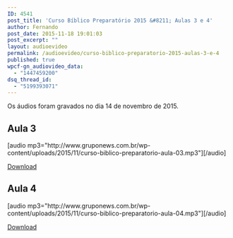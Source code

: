 ```yaml
---
ID: 4541
post_title: 'Curso Bíblico Preparatório 2015 &#8211; Aulas 3 e 4'
author: Fernando
post_date: 2015-11-18 19:01:03
post_excerpt: ""
layout: audioevideo
permalink: /audioevideo/curso-biblico-preparatorio-2015-aulas-3-e-4
published: true
wpcf-gn_audiovideo_data:
  - "1447459200"
dsq_thread_id:
  - "5199393071"
---
```

Os áudios foram gravados no dia 14 de novembro de 2015.

<h2>Aula 3</h2>
[audio mp3="http://www.gruponews.com.br/wp-content/uploads/2015/11/curso-biblico-preparatorio-aula-03.mp3"][/audio]

<a href="http://www.gruponews.com.br/wp-content/uploads/2015/11/curso-biblico-preparatorio-aula-03.mp3">Download</a>

<h2>Aula 4</h2>
[audio mp3="http://www.gruponews.com.br/wp-content/uploads/2015/11/curso-biblico-preparatorio-aula-04.mp3"][/audio]

<a href="http://www.gruponews.com.br/wp-content/uploads/2015/11/curso-biblico-preparatorio-aula-04.mp3">Download</a>
